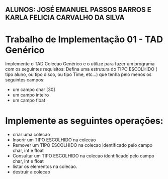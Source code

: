 ## ALUNOS: JOSÉ EMANUEL PASSOS BARROS E KARLA FELICIA CARVALHO DA SILVA

# Trabalho de Implementação 01 - TAD Genérico

Implemente o TAD Colecao Genérico e o utilize para fazer um programa com os seguintes requisitos:
Defina uma estrutura do TIPO ESCOLHIDO ( tipo aluno, ou tipo disco, ou tipo Time, etc...) que tenha pelo menos os seguintes campos:
* um campo char [30]
* um campo inteiro
* um campo float
# Implemente as seguintes operações:
* criar uma  colecao
* Inserir um TIPO ESCOLHIDO na colecao
* Remover um TIPO ESCOLHIDO na colecao  identificado pelo campo char, int e float  
* Consultar um TIPO ESCOLHIDO na colecao  identificado pelo campo char, int e float  
* listar  os elementos na colecao.
* destruir a colecao
